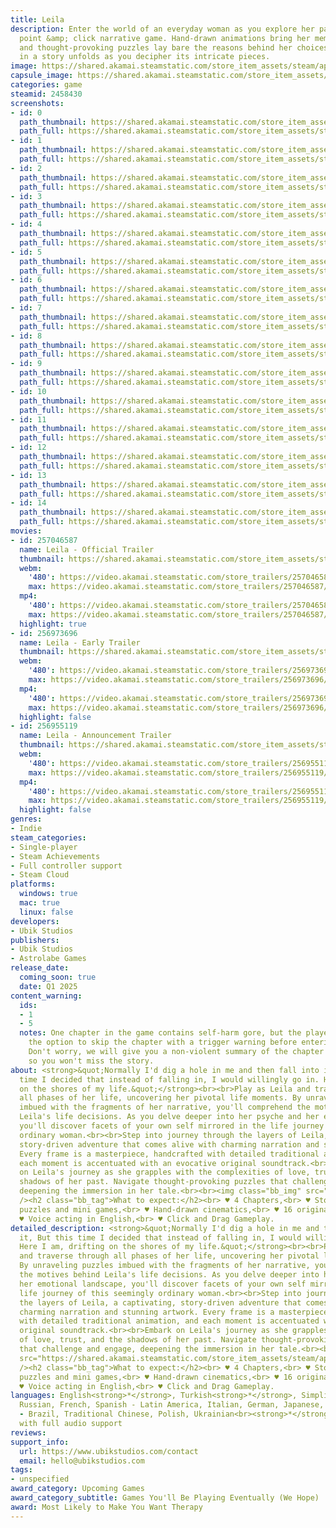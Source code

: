 ```yaml
---
title: Leila
description: Enter the world of an everyday woman as you explore her past in this
  point &amp; click narrative game. Hand-drawn animations bring her memories to life,
  and thought-provoking puzzles lay bare the reasons behind her choices. Immerse yourself
  in a story unfolds as you decipher its intricate pieces.
image: https://shared.akamai.steamstatic.com/store_item_assets/steam/apps/2458430/header.jpg?t=1732793709
capsule_image: https://shared.akamai.steamstatic.com/store_item_assets/steam/apps/2458430/6c91cb06288a86271eb8924195f5f550c2beac90/capsule_231x87.jpg?t=1732793709
categories: game
steamid: 2458430
screenshots:
- id: 0
  path_thumbnail: https://shared.akamai.steamstatic.com/store_item_assets/steam/apps/2458430/ss_15969c5f863c17f6913769b2b965f2523fe8e6ba.600x338.jpg?t=1732793709
  path_full: https://shared.akamai.steamstatic.com/store_item_assets/steam/apps/2458430/ss_15969c5f863c17f6913769b2b965f2523fe8e6ba.1920x1080.jpg?t=1732793709
- id: 1
  path_thumbnail: https://shared.akamai.steamstatic.com/store_item_assets/steam/apps/2458430/ss_02e17249dce2138c8fcced597e69a4fd2065f79d.600x338.jpg?t=1732793709
  path_full: https://shared.akamai.steamstatic.com/store_item_assets/steam/apps/2458430/ss_02e17249dce2138c8fcced597e69a4fd2065f79d.1920x1080.jpg?t=1732793709
- id: 2
  path_thumbnail: https://shared.akamai.steamstatic.com/store_item_assets/steam/apps/2458430/ss_295b14ac9f6232eb86f5760829ea054e9e6846d1.600x338.jpg?t=1732793709
  path_full: https://shared.akamai.steamstatic.com/store_item_assets/steam/apps/2458430/ss_295b14ac9f6232eb86f5760829ea054e9e6846d1.1920x1080.jpg?t=1732793709
- id: 3
  path_thumbnail: https://shared.akamai.steamstatic.com/store_item_assets/steam/apps/2458430/ss_6d3edb36bd052afd49ff85d45612f876be2402c6.600x338.jpg?t=1732793709
  path_full: https://shared.akamai.steamstatic.com/store_item_assets/steam/apps/2458430/ss_6d3edb36bd052afd49ff85d45612f876be2402c6.1920x1080.jpg?t=1732793709
- id: 4
  path_thumbnail: https://shared.akamai.steamstatic.com/store_item_assets/steam/apps/2458430/ss_d9661e37a07b9ba0c3937f6242451a7a4600d666.600x338.jpg?t=1732793709
  path_full: https://shared.akamai.steamstatic.com/store_item_assets/steam/apps/2458430/ss_d9661e37a07b9ba0c3937f6242451a7a4600d666.1920x1080.jpg?t=1732793709
- id: 5
  path_thumbnail: https://shared.akamai.steamstatic.com/store_item_assets/steam/apps/2458430/ss_32c106d5629dc12bd881e4f2e42b8c5522e2f41b.600x338.jpg?t=1732793709
  path_full: https://shared.akamai.steamstatic.com/store_item_assets/steam/apps/2458430/ss_32c106d5629dc12bd881e4f2e42b8c5522e2f41b.1920x1080.jpg?t=1732793709
- id: 6
  path_thumbnail: https://shared.akamai.steamstatic.com/store_item_assets/steam/apps/2458430/ss_3450b78b9d9c87e97cb6c2fa234e5e6c3ce4c43d.600x338.jpg?t=1732793709
  path_full: https://shared.akamai.steamstatic.com/store_item_assets/steam/apps/2458430/ss_3450b78b9d9c87e97cb6c2fa234e5e6c3ce4c43d.1920x1080.jpg?t=1732793709
- id: 7
  path_thumbnail: https://shared.akamai.steamstatic.com/store_item_assets/steam/apps/2458430/ss_baa5feb4451d13f1739d0aa6896ce9417d1070cd.600x338.jpg?t=1732793709
  path_full: https://shared.akamai.steamstatic.com/store_item_assets/steam/apps/2458430/ss_baa5feb4451d13f1739d0aa6896ce9417d1070cd.1920x1080.jpg?t=1732793709
- id: 8
  path_thumbnail: https://shared.akamai.steamstatic.com/store_item_assets/steam/apps/2458430/ss_432363dd4a754f871bb21c4f55b5de91ddb28cdf.600x338.jpg?t=1732793709
  path_full: https://shared.akamai.steamstatic.com/store_item_assets/steam/apps/2458430/ss_432363dd4a754f871bb21c4f55b5de91ddb28cdf.1920x1080.jpg?t=1732793709
- id: 9
  path_thumbnail: https://shared.akamai.steamstatic.com/store_item_assets/steam/apps/2458430/ss_00c710d296453f72c31340aa65b01b2b9dd73cb3.600x338.jpg?t=1732793709
  path_full: https://shared.akamai.steamstatic.com/store_item_assets/steam/apps/2458430/ss_00c710d296453f72c31340aa65b01b2b9dd73cb3.1920x1080.jpg?t=1732793709
- id: 10
  path_thumbnail: https://shared.akamai.steamstatic.com/store_item_assets/steam/apps/2458430/ss_5599dc38f34fc2eb396b4fb786afae67eca4ae38.600x338.jpg?t=1732793709
  path_full: https://shared.akamai.steamstatic.com/store_item_assets/steam/apps/2458430/ss_5599dc38f34fc2eb396b4fb786afae67eca4ae38.1920x1080.jpg?t=1732793709
- id: 11
  path_thumbnail: https://shared.akamai.steamstatic.com/store_item_assets/steam/apps/2458430/ss_4d79ba588b7adecc9ce7f5f307d457fd27baf0d9.600x338.jpg?t=1732793709
  path_full: https://shared.akamai.steamstatic.com/store_item_assets/steam/apps/2458430/ss_4d79ba588b7adecc9ce7f5f307d457fd27baf0d9.1920x1080.jpg?t=1732793709
- id: 12
  path_thumbnail: https://shared.akamai.steamstatic.com/store_item_assets/steam/apps/2458430/ss_6aa71cd7f9af38f59ca226cf06990bafa6fc790e.600x338.jpg?t=1732793709
  path_full: https://shared.akamai.steamstatic.com/store_item_assets/steam/apps/2458430/ss_6aa71cd7f9af38f59ca226cf06990bafa6fc790e.1920x1080.jpg?t=1732793709
- id: 13
  path_thumbnail: https://shared.akamai.steamstatic.com/store_item_assets/steam/apps/2458430/ss_bed6e219be3bf73f8b3f3940d5c8795a837abffa.600x338.jpg?t=1732793709
  path_full: https://shared.akamai.steamstatic.com/store_item_assets/steam/apps/2458430/ss_bed6e219be3bf73f8b3f3940d5c8795a837abffa.1920x1080.jpg?t=1732793709
- id: 14
  path_thumbnail: https://shared.akamai.steamstatic.com/store_item_assets/steam/apps/2458430/ss_72841806a0b407b3b8bcfb37bf397107e9a72952.600x338.jpg?t=1732793709
  path_full: https://shared.akamai.steamstatic.com/store_item_assets/steam/apps/2458430/ss_72841806a0b407b3b8bcfb37bf397107e9a72952.1920x1080.jpg?t=1732793709
movies:
- id: 257046587
  name: Leila - Official Trailer
  thumbnail: https://shared.akamai.steamstatic.com/store_item_assets/steam/apps/257046587/movie.293x165.jpg?t=1723749999
  webm:
    '480': https://video.akamai.steamstatic.com/store_trailers/257046587/movie480_vp9.webm?t=1723749999
    max: https://video.akamai.steamstatic.com/store_trailers/257046587/movie_max_vp9.webm?t=1723749999
  mp4:
    '480': https://video.akamai.steamstatic.com/store_trailers/257046587/movie480.mp4?t=1723749999
    max: https://video.akamai.steamstatic.com/store_trailers/257046587/movie_max.mp4?t=1723749999
  highlight: true
- id: 256973696
  name: Leila - Early Trailer
  thumbnail: https://shared.akamai.steamstatic.com/store_item_assets/steam/apps/256973696/movie.293x165.jpg?t=1723750007
  webm:
    '480': https://video.akamai.steamstatic.com/store_trailers/256973696/movie480_vp9.webm?t=1723750007
    max: https://video.akamai.steamstatic.com/store_trailers/256973696/movie_max_vp9.webm?t=1723750007
  mp4:
    '480': https://video.akamai.steamstatic.com/store_trailers/256973696/movie480.mp4?t=1723750007
    max: https://video.akamai.steamstatic.com/store_trailers/256973696/movie_max.mp4?t=1723750007
  highlight: false
- id: 256955119
  name: Leila - Announcement Trailer
  thumbnail: https://shared.akamai.steamstatic.com/store_item_assets/steam/apps/256955119/movie.293x165.jpg?t=1723750011
  webm:
    '480': https://video.akamai.steamstatic.com/store_trailers/256955119/movie480_vp9.webm?t=1723750011
    max: https://video.akamai.steamstatic.com/store_trailers/256955119/movie_max_vp9.webm?t=1723750011
  mp4:
    '480': https://video.akamai.steamstatic.com/store_trailers/256955119/movie480.mp4?t=1723750011
    max: https://video.akamai.steamstatic.com/store_trailers/256955119/movie_max.mp4?t=1723750011
  highlight: false
genres:
- Indie
steam_categories:
- Single-player
- Steam Achievements
- Full controller support
- Steam Cloud
platforms:
  windows: true
  mac: true
  linux: false
developers:
- Ubik Studios
publishers:
- Ubik Studios
- Astrolabe Games
release_date:
  coming_soon: true
  date: Q1 2025
content_warning:
  ids:
  - 1
  - 5
  notes: One chapter in the game contains self-harm gore, but the player is given
    the option to skip the chapter with a trigger warning before entering the chapter.
    Don't worry, we will give you a non-violent summary of the chapter you skipped,
    so you won't miss the story.
about: <strong>&quot;Normally I'd dig a hole in me and then fall into it, But this
  time I decided that instead of falling in, I would willingly go in. Here I am, drifting
  on the shores of my life.&quot;</strong><br><br>Play as Leila and traverse through
  all phases of her life, uncovering her pivotal life moments. By unraveling puzzles
  imbued with the fragments of her narrative, you'll comprehend the motives behind
  Leila's life decisions. As you delve deeper into her psyche and her emotional landscape,
  you'll discover facets of your own self mirrored in the life journey of this seemingly
  ordinary woman.<br><br>Step into journey through the layers of Leila, a captivating,
  story-driven adventure that comes alive with charming narration and stunning artwork.
  Every frame is a masterpiece, handcrafted with detailed traditional animation, and
  each moment is accentuated with an evocative original soundtrack.<br><br>Embark
  on Leila's journey as she grapples with the complexities of love, trust, and the
  shadows of her past. Navigate thought-provoking puzzles that challenge and engage,
  deepening the immersion in her tale.<br><br><img class="bb_img" src="https://shared.akamai.steamstatic.com/store_item_assets/steam/apps/2458430/extras/Forestzoom.gif?t=1732793709"
  /><h2 class="bb_tag">What to expect:</h2><br> ♥ 4 Chapters,<br> ♥ Story-related
  puzzles and mini games,<br> ♥ Hand-drawn cinematics,<br> ♥ 16 original soundtracks,<br>
  ♥ Voice acting in English,<br> ♥ Click and Drag Gameplay.
detailed_description: <strong>&quot;Normally I'd dig a hole in me and then fall into
  it, But this time I decided that instead of falling in, I would willingly go in.
  Here I am, drifting on the shores of my life.&quot;</strong><br><br>Play as Leila
  and traverse through all phases of her life, uncovering her pivotal life moments.
  By unraveling puzzles imbued with the fragments of her narrative, you'll comprehend
  the motives behind Leila's life decisions. As you delve deeper into her psyche and
  her emotional landscape, you'll discover facets of your own self mirrored in the
  life journey of this seemingly ordinary woman.<br><br>Step into journey through
  the layers of Leila, a captivating, story-driven adventure that comes alive with
  charming narration and stunning artwork. Every frame is a masterpiece, handcrafted
  with detailed traditional animation, and each moment is accentuated with an evocative
  original soundtrack.<br><br>Embark on Leila's journey as she grapples with the complexities
  of love, trust, and the shadows of her past. Navigate thought-provoking puzzles
  that challenge and engage, deepening the immersion in her tale.<br><br><img class="bb_img"
  src="https://shared.akamai.steamstatic.com/store_item_assets/steam/apps/2458430/extras/Forestzoom.gif?t=1732793709"
  /><h2 class="bb_tag">What to expect:</h2><br> ♥ 4 Chapters,<br> ♥ Story-related
  puzzles and mini games,<br> ♥ Hand-drawn cinematics,<br> ♥ 16 original soundtracks,<br>
  ♥ Voice acting in English,<br> ♥ Click and Drag Gameplay.
languages: English<strong>*</strong>, Turkish<strong>*</strong>, Simplified Chinese,
  Russian, French, Spanish - Latin America, Italian, German, Japanese, Portuguese
  - Brazil, Traditional Chinese, Polish, Ukrainian<br><strong>*</strong>languages
  with full audio support
reviews:
support_info:
  url: https://www.ubikstudios.com/contact
  email: hello@ubikstudios.com
tags:
- unspecified
award_category: Upcoming Games
award_category_subtitle: Games You'll Be Playing Eventually (We Hope)
award: Most Likely to Make You Want Therapy
---
```


